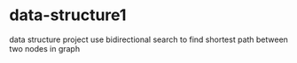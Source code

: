 # data-structure1
data structure project
use bidirectional search to find shortest path between two nodes in graph
